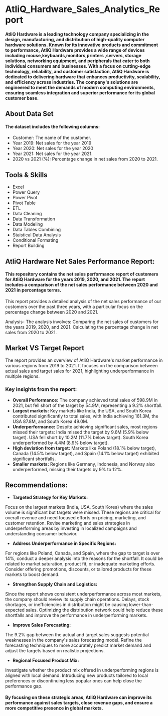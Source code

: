 # AtliQ_Hardware_Sales_Analytics_Report
#### AtliQ Hardware is a leading technology company specializing in the design, manufacturing, and distribution of high-quality computer hardware solutions. Known for its innovative products and commitment to performance, AtliQ Hardware provides a wide range of devices including mouse,keyboards,monitors,printers ,servers, storage solutions, networking equipment, and peripherals that cater to both individual consumers and businesses. With a focus on cutting-edge technology, reliability, and customer satisfaction, AtliQ Hardware is dedicated to delivering hardware that enhances productivity, scalability, and efficiency across industries. The company's solutions are engineered to meet the demands of modern computing environments, ensuring seamless integration and superior performance for its global customer base.

## About Data Set
#### The dataset includes the following columns: 
- Customer: The name of the customer.
- Year 2019: Net sales for the year 2019
- Year 2020: Net sales for the year 2020
- Year 2021: Net sales for the year 2021.
- 2020 vs 2021 (%): Percentage change in net sales from 2020 to 2021.

## Tools & Skills 
- Excel
- Power Query
- Power Pivot
- Pivot Table
- ETL
- Data Cleaning
- Data Transformation
- Data Modeling
- Data Tables Combining
- Staistical Data Analysis
- Conditional Formating
- Report Building

  
## AtliQ Hardware Net Sales Performance Report: 
#### This repository contains the net sales performance report of customers for AtliQ Hardware for the years 2019, 2020, and 2021. The report includes a comparison of the net sales performance between 2020 and 2021 in percentage terms.

This report provides a detailed analysis of the net sales performance of our customers over the past three years, with a particular focus on the percentage change between 2020 and 2021.


Analysis- The analysis involves: Comparing the net sales of customers for the years 2019, 2020, and 2021. Calculating the percentage change in net sales from 2020 to 2021.

## Market VS Target Report
The report provides an overview of AtliQ Hardware's market performance in various regions from 2019 to 2021. It focuses on the comparison between actual sales and target sales for 2021, highlighting underperformance in multiple regions.

### Key insights from the report:

- **Overall Performance:** The company achieved total sales of 598.9M in 2021, but fell short of the target by 54.9M, representing a 9.2% shortfall.
- **Largest markets:** Key markets like India, the USA, and South Korea contributed significantly to total sales, with India achieving 161.3M, the USA 87.8M, and South Korea 49.0M.
- **Underperformance:** Despite achieving significant sales, most regions missed their targets:
India missed the target by 9.6M (5.9% below target).
USA fell short by 10.2M (11.7% below target).
South Korea underperformed by 4.4M (8.9% below target).
- **High deviation from target:** Markets like Poland (18.1% below target), Canada (14.5% below target), and Spain (14.1% below target) exhibited significant shortfalls.
- **Smaller markets:** Regions like Germany, Indonesia, and Norway also underperformed, missing their targets by 9% to 12%.
## Recommendations:
- **Targeted Strategy for Key Markets:**

Focus on the largest markets (India, USA, South Korea) where the sales volume is significant but targets were missed. These regions are critical for overall revenue and need focused efforts on pricing, marketing, and customer retention.
Revise marketing and sales strategies in underperforming areas by investing in localized campaigns and understanding consumer behavior.

- **Address Underperformance in Specific Regions:**

For regions like Poland, Canada, and Spain, where the gap to target is over 14%, conduct a deeper analysis into the reasons for the shortfall. It could be related to market saturation, product fit, or inadequate marketing efforts.
Consider offering promotions, discounts, or tailored products for these markets to boost demand.

- **Strengthen Supply Chain and Logistics:**

Since the report shows consistent underperformance across most markets, the company should review its supply chain operations. Delays, stock shortages, or inefficiencies in distribution might be causing lower-than-expected sales.
Optimizing the distribution network could help reduce these shortfalls and improve the performance in underperforming markets.

- **Improve Sales Forecasting:**

The 9.2% gap between the actual and target sales suggests potential weaknesses in the company's sales forecasting model. Refine the forecasting techniques to more accurately predict market demand and adjust the targets based on realistic projections.

- **Regional Focused Product Mix:**

Investigate whether the product mix offered in underperforming regions is aligned with local demand. Introducing new products tailored to local preferences or discontinuing less popular ones can help close the performance gap.

#### **By focusing on these strategic areas, AtliQ Hardware can improve its performance against sales targets, close revenue gaps, and ensure a more competitive presence in global markets.**









